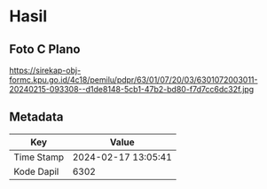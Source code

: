 # Hasil

## Foto C Plano

https://sirekap-obj-formc.kpu.go.id/4c18/pemilu/pdpr/63/01/07/20/03/6301072003011-20240215-093308--d1de8148-5cb1-47b2-bd80-f7d7cc6dc32f.jpg


## Metadata

| Key        | Value               |
| ---------- | ------------------- |
| Time Stamp | 2024-02-17 13:05:41 |
| Kode Dapil | 6302                |



